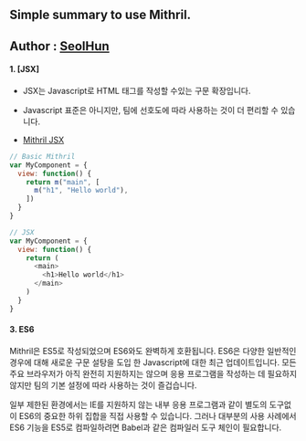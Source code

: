 ## Simple summary to use Mithril.

Author : [SeolHun](Https://github.com/SeolHun)
---
#### 1. [JSX]
- JSX는 Javascript로 HTML 태그를 작성할 수있는 구문 확장입니다. 
- Javascript 표준은 아니지만, 팀에 선호도에 따라 사용하는 것이 더 편리할 수 있습니다.

- [Mithril JSX]((https://mithril.js.org/jsx.html))


```javascript
// Basic Mithril
var MyComponent = {
  view: function() {
    return m("main", [
      m("h1", "Hello world"),
    ])
  }
}

// JSX
var MyComponent = {
  view: function() {
    return (
      <main>
        <h1>Hello world</h1>
      </main>
    )
  }
}
```

#### 3. ES6
Mithril은 ES5로 작성되었으며 ES6와도 완벽하게 호환됩니다. ES6은 다양한 일반적인 경우에 대해 새로운 구문 설탕을 도입 한 Javascript에 대한 최근 업데이트입니다. 모든 주요 브라우저가 아직 완전히 지원하지는 않으며 응용 프로그램을 작성하는 데 필요하지 않지만 팀의 기본 설정에 따라 사용하는 것이 즐겁습니다.

일부 제한된 환경에서는 IE를 지원하지 않는 내부 응용 프로그램과 같이 별도의 도구없이 ES6의 중요한 하위 집합을 직접 사용할 수 있습니다. 그러나 대부분의 사용 사례에서 ES6 기능을 ES5로 컴파일하려면 Babel과 같은 컴파일러 도구 체인이 필요합니다.
